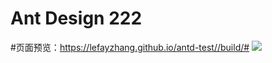 # Ant Design 222
#页面预览：https://lefayzhang.github.io/antd-test//build/#
<img src="https://gw.alipayobjects.com/zos/rmsportal/DReQIejdcJPeaXWEDKDe.png" />
